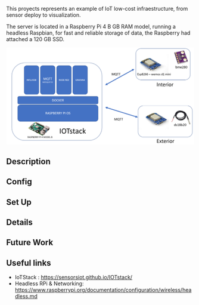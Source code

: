 
This proyects represents an example of IoT low-cost infraestructure, from sensor deploy to visualization.

The server is located in a Raspberry Pi 4 B GB RAM model, running a headless Raspbian, for fast and reliable storage of data, the Raspberry had attached a 120 GB SSD.

![nextionDebugg](img/architecture.png)








## Description

## Config

## Set Up 

## Details 

## Future Work

## Useful links
* IoTStack : https://sensorsiot.github.io/IOTstack/
* Headless RPi & Networking: https://www.raspberrypi.org/documentation/configuration/wireless/headless.md

